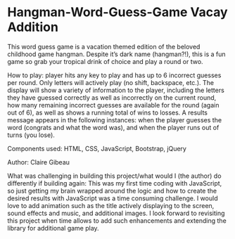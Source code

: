 # Hangman-Word-Guess-Game Vacay Addition

This word guess game is a vacation themed edition of the beloved childhood game hangman. Despite it’s dark name (hangman?!), this is a fun game so grab your tropical drink of choice and play a round or two.

How to play: player hits any key to play and has up to 6 incorrect guesses per round. Only letters will actively play (no shift, backspace, etc.). The display will show a variety of information to the player, including the letters they have guessed correctly as well as incorrectly on the current round, how many remaining incorrect guesses are available for the round (again out of 6), as well as shows a running total of wins to losses. A results message appears in the following instances: when the player guesses the word (congrats and what the word was), and when the player runs out of turns (you lose).

Components used: HTML, CSS, JavaScript, Bootstrap, jQuery

Author: Claire Gibeau

What was challenging in building this project/what would I (the author) do differently if building again: This was my first time coding with JavaScript, so just getting my brain wrapped around the logic and how to create the desired results with JavaScript was a time consuming challenge. I would love to add animation such as the title actively displaying to the screen, sound effects and music, and additional images. I look forward to revisiting this project when time allows to add such enhancements and extending the library for additional game play.

